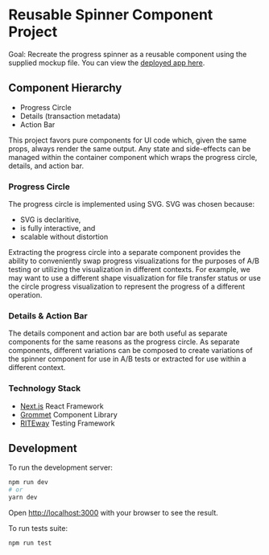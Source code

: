 # Reusable Spinner Component Project
  Goal: Recreate the progress spinner as a reusable component using the supplied mockup file.
  You can view the [deployed app here](https://spinner-component.vercel.app/).


## Component Hierarchy 
* Progress Circle
* Details (transaction metadata)
* Action Bar

This project favors pure components for UI code which, given the same props, always render the same output. 
Any state and side-effects can be managed within the container component which wraps the progress circle, details, and action bar. 


### Progress Circle 
The progress circle is implemented using SVG. SVG was chosen because:
* SVG is declaritive,
* is fully interactive, and 
* scalable without distortion

Extracting the progress circle into a separate component provides the ability to conveniently swap progress visualizations for the purposes of A/B testing or utilizing the visualization in different contexts. For example, we may want to use a different shape visualization for file transfer status or use the circle progress visualization to represent the progress of a different operation. 

### Details & Action Bar
The details component and action bar are both useful as separate components for the same reasons as the progress circle. As separate components, different variations can be composed to create variations of the spinner component for use in A/B tests or extracted for use within a different context.

### Technology Stack
* [Next.js](https://nextjs.org/) React Framework
* [Grommet](https://v2.grommet.io/) Component Library
* [RITEway](https://github.com/ericelliott/riteway) Testing Framework

## Development
To run the development server:

```bash
npm run dev
# or
yarn dev
```
Open [http://localhost:3000](http://localhost:3000) with your browser to see the result.

To run tests suite:
```bash
npm run test
```













